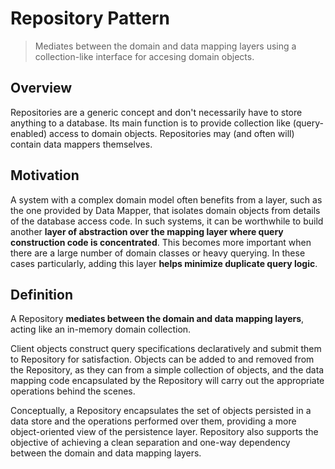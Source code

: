 # Repository Pattern

> Mediates between the domain and data mapping layers using a collection-like interface for accesing domain objects.

## Overview

Repositories are a generic concept and don't necessarily have to store anything to a database. Its main function is to provide collection like (query-enabled) access to domain objects. Repositories may (and often will) contain data mappers themselves.

## Motivation

A system with a complex domain model often benefits from a layer, such as the one provided by Data Mapper, that isolates domain objects from details of the database access code. In such systems, it can be worthwhile to build another __layer of abstraction over the mapping layer where query construction code is concentrated__. This becomes more important when there are a large number of domain classes or heavy querying. In these cases particularly, adding this layer __helps minimize duplicate query logic__.

## Definition

A Repository __mediates between the domain and data mapping layers__, acting like an in-memory domain collection.

Client objects construct query specifications declaratively and submit them to Repository for satisfaction. Objects can be added to and removed from the Repository, as they can from a simple collection of objects, and the data mapping code encapsulated by the Repository will carry out the appropriate operations behind the scenes.

Conceptually, a Repository encapsulates the set of objects persisted in a data store and the operations performed over them, providing a more object-oriented view of the persistence layer. Repository also supports the objective of achieving a clean separation and one-way dependency between the domain and data mapping layers.